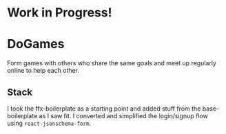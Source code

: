# Work in Progress!

# DoGames
Form games with others who share the same goals and meet up regularly online to help each other.

## Stack
I took the ffx-boilerplate as a starting point and added stuff from the base-boilerplate as I saw fit.
I converted and simplified the login/signup flow using `react-jsonschema-form`.
